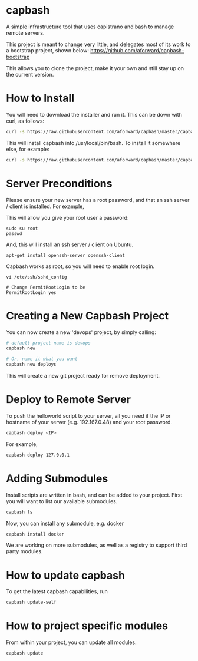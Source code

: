 capbash
=======

A simple infrastructure tool that uses capistrano and bash to manage remote servers.

This project is meant to change very little, and delegates most of its work to a bootstrap project, shown below:
https://github.com/aforward/capbash-bootstrap

This allows you to clone the project, make it your own and still stay up on the current version.

# How to Install #

You will need to download the installer and run it.  This can be down with curl, as follows:

```bash
curl -s https://raw.githubusercontent.com/aforward/capbash/master/capbash-installer | bash
```

This will install capbash into /usr/local/bin/bash.  To install it somewhere else, for example:

```bash
curl -s https://raw.githubusercontent.com/aforward/capbash/master/capbash-installer | bash -s -- --path ~/.bin
```


# Server Preconditions #

Please ensure your new server has a root password, and that an ssh server / client is installed.  For example,

This will allow you give your root user a password:

```
sudo su root
passwd
```

And, this will install an ssh server / client on Ubuntu.

```
apt-get install openssh-server openssh-client
```

Capbash works as root, so you will need to enable root login.
```
vi /etc/ssh/sshd_config

# Change PermitRootLogin to be
PermitRootLogin yes
```


# Creating a New Capbash Project #

You can now create a new 'devops' project, by simply calling:

```bash
# default project name is devops
capbash new

# Or, name it what you want
capbash new deploys
```

This will create a new git project ready for remove deployment.


# Deploy to Remote Server #

To push the helloworld script to your server, all you need if the IP or hostname of your server (e.g. 192.167.0.48) and your root password.

```bash
capbash deploy <IP>
```

For example,

```bash
capbash deploy 127.0.0.1
```

# Adding Submodules #

Install scripts are written in bash, and can be added to your project. First you will want to list our available submodules.

```bash
capbash ls
```

Now, you can install any submodule, e.g. docker

```bash
capbash install docker
```

We are working on more submodules, as well as a registry to support third party modules.

# How to update capbash #

To get the latest capbash capabilities, run

```bash
capbash update-self
```

# How to project specific modules #

From within your project, you can update all modules.

```bash
capbash update
```
